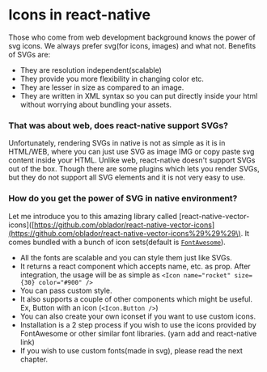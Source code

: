 # Icons in react-native

Those who come from web development background knows the power of svg icons. We always prefer svg\(for icons, images\) and what not. Benefits of SVGs are:

* They are resolution independent\(scalable\)
* They provide you more flexibility in changing color etc.
* They are lesser in size as compared to an image.
* They are written in XML syntax so you can put directly inside your html without worrying about bundling your assets.

### That was about web, does react-native support SVGs?

Unfortunately, rendering SVGs in native is not as simple as it is in HTML/WEB, where you can just use SVG as image IMG or copy paste svg content inside your HTML. Unlike web, react-native doesn't support SVGs out of the box. Though there are some plugins which lets you render SVGs, but they do not support all SVG elements and it is not very easy to use.

### How do you get the power of SVG in native environment?

Let me introduce you to this amazing library called \[react-native-vector-icons\]\([https://github.com/oblador/react-native-vector-icons](https://github.com/oblador/react-native-vector-icons%29%29%29\). It comes bundled with a bunch of icon sets\(default is [`FontAwesome`](http://fortawesome.github.io/Font-Awesome/icons/)\).

* All the fonts are scalable and you can style them just like SVGs.
* It returns a react component which accepts name, etc. as prop. After integration, the usage will be as simple as `<Icon name="rocket" size={30} color="#900" />`
* You can pass custom style.
* It also supports a couple of other components which might be useful. Ex, Button with an icon \(`<Icon.Button />`\)
* You can also create your own iconset if you want to use custom icons.
* Installation is a 2 step process if you wish to use the icons provided by FontAwesome or other similar font libraries. (yarn add and react-native link)
* If you wish to use custom fonts(made in svg), please read the next chapter.
